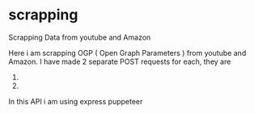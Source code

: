 # scrapping
Scrapping Data from youtube and Amazon

Here i am scrapping OGP ( Open Graph Parameters ) from youtube and Amazon.
I have made 2 separate POST requests for each, they are

1.
2.

In this API i am using 
express
puppeteer

